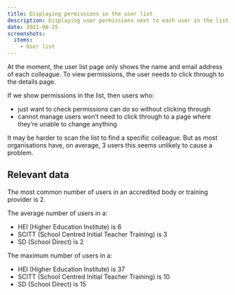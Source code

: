 ```yaml
---
title: Displaying permissions in the user list
description: Displaying user permissions next to each user in the list so that users don’t have to click through to see them
date: 2021-06-15
screenshots:
  items:
    - User list
---
```


At the moment, the user list page only shows the name and email address of each colleague. To view permissions, the user needs to click through to the details page.

If we show permissions in the list, then users who:

* just want to check permissions can do so without clicking through
* cannot manage users won’t need to click through to a page where they’re unable to change anything

It may be harder to scan the list to find a specific colleague. But as most organisations have, on average, 3 users this seems unlikely to cause a problem.

## Relevant data

The most common number of users in an accredited body or training provider is 2.

The average number of users in a:

* HEI (Higher Education Institute) is 6
* SCITT (School Centred Initial Teacher Training) is 3
* SD (School Direct) is 2

The maximum number of users in a:

* HEI (Higher Education Institute) is 37
* SCITT (School Centred Initial Teacher Training) is 10
* SD (School Direct) is 15
